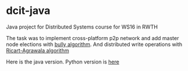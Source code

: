# dcit-java
Java project for Distributed Systems course for WS16 in RWTH

The task was to implement cross-platform p2p network and add master node elections with [bully algorithm](https://en.wikipedia.org/wiki/Bully_algorithm). And distributed write operations with [Ricart-Agrawala algorithm](https://en.wikipedia.org/wiki/Ricart–Agrawala_algorithm)

Here is the java version. Python version is [here](https://github.com/yobibyte/dcit-python)
